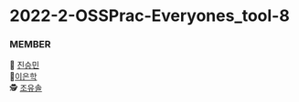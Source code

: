 # 2022-2-OSSPrac-Everyones_tool-8
### MEMBER
 🤶 [진승민](https://github.com/jsm512)    
 👮‍ [이은학](https://github.com/Ag-crane)    
 🕵️ [조유솔](https://github.com/yusolCho)
